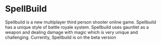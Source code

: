 # SpellBuild
Spellbuild is a new multiplayer third person shooter online game. Spellbuild has a unique style of battle royale system. Spellbuild uses gauntlet as a weapon and dealing damage with magic which is very unique and challenging. Currently, Spellbuild is on the beta version
